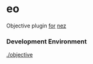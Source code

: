eo
=======

Objective plugin [for](https://github.com/nomilous/ipso) [nez](https://github.com/nomilous/nez)

### Development Environment 

[./objective](https://github.com/nomilous/eo/blob/master/objective)

